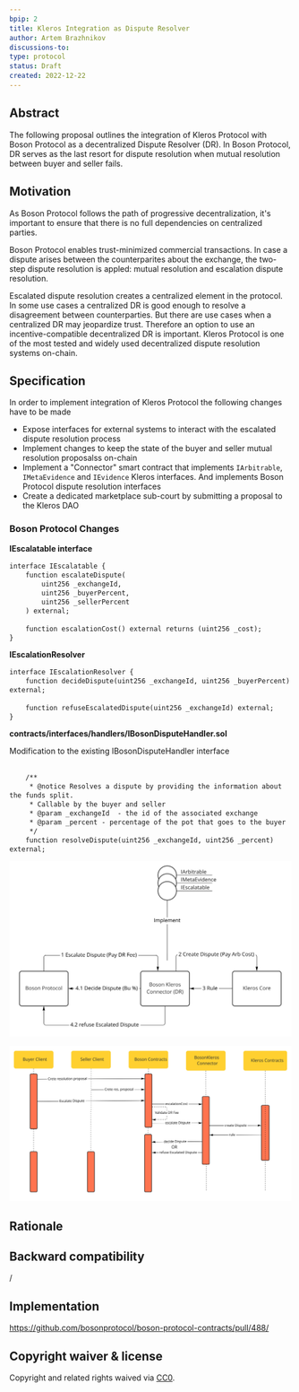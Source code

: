 ```yaml
---
bpip: 2
title: Kleros Integration as Dispute Resolver
author: Artem Brazhnikov
discussions-to:
type: protocol
status: Draft
created: 2022-12-22
---
```


## Abstract

The following proposal outlines the integration of Kleros Protocol with Boson Protocol as a decentralized Dispute Resolver (DR). In Boson Protocol, DR serves as the last resort for dispute resolution when mutual resolution between buyer and seller fails.

## Motivation

As Boson Protocol follows the path of progressive decentralization, it's important to ensure that there is no full dependencies on centralized parties.

Boson Protocol enables trust-minimized commercial transactions. In case a dispute arises between the counterparites about the exchange, the two-step dispute resolution is appled: mutual resolution and escalation dispute resolution.

Escalated dispute resolution creates a centralized element in the protocol. In some use cases a centralized DR is good enough to resolve a disagreement between counterparties. But there are use cases when a centralized DR may jeopardize trust. Therefore an option to use an incentive-compatible decentralized DR is important. Kleros Protocol is one of the most tested and widely used decentralized dispute resolution systems on-chain.

## Specification

In order to implement integration of Kleros Protocol the following changes have to be made

- Expose interfaces for external systems to interact with the escalated dispute resolution process
- Implement changes to keep the state of the buyer and seller mutual resolution proposalss on-chain
- Implement a "Connector" smart contract that implements `IArbitrable`, `IMetaEvidence` and `IEvidence` Kleros interfaces. And implements Boson Protocol dispute resolution interfaces
- Create a dedicated marketplace sub-court by submitting a proposal to the Kleros DAO

### Boson Protocol Changes

**IEscalatable interface**

```solidity
interface IEscalatable {
    function escalateDispute(
        uint256 _exchangeId,
        uint256 _buyerPercent,
        uint256 _sellerPercent
    ) external;

    function escalationCost() external returns (uint256 _cost);
}
```

**IEscalationResolver**

```solidity
interface IEscalationResolver {
    function decideDispute(uint256 _exchangeId, uint256 _buyerPercent) external;

    function refuseEscalatedDispute(uint256 _exchangeId) external;
}
```

**contracts/interfaces/handlers/IBosonDisputeHandler.sol**

Modification to the existing IBosonDisputeHandler interface

```solidity

    /**
     * @notice Resolves a dispute by providing the information about the funds split.
     * Callable by the buyer and seller
     * @param _exchangeId  - the id of the associated exchange
     * @param _percent - percentage of the pot that goes to the buyer
     */
    function resolveDispute(uint256 _exchangeId, uint256 _percent) external;
```

![Kleros<>Boson Interactions Diagram](./assets/bpip-2/Kleros-Boson-Interactions-Diagram.jpg "Kleros<>Boson Interactions Diagram")

![Kleros<>Boson Sequence Diagram](./assets/bpip-2/Kleros-Boson-Sequence-Diagram.jpg "Kleros<>Boson Sequence Diagram")

## Rationale

## Backward compatibility

/

## Implementation

https://github.com/bosonprotocol/boson-protocol-contracts/pull/488/

## Copyright waiver & license

Copyright and related rights waived via [CC0](https://creativecommons.org/publicdomain/zero/1.0/).
